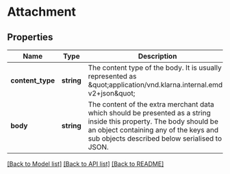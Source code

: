 # Attachment

## Properties
Name | Type | Description | Notes
------------ | ------------- | ------------- | -------------
**content_type** | **string** | The content type of the body. It is usually represented as \&quot;application/vnd.klarna.internal.emd-v2+json\&quot; | 
**body** | **string** | The content of the extra merchant data which should be presented as a string inside this property. The body should be an object containing any of the keys and sub objects described below serialised to JSON. | 

[[Back to Model list]](../README.md#documentation-for-models) [[Back to API list]](../README.md#documentation-for-api-endpoints) [[Back to README]](../README.md)


